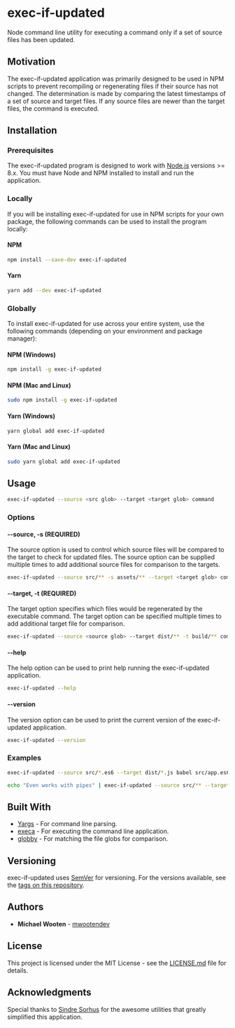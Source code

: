 # exec-if-updated

Node command line utility for executing a command only if a set of source files has been updated.

## Motivation

The exec-if-updated application was primarily designed to be used in NPM
scripts to prevent recompiling or regenerating files if their source has
not changed. The determination is made by comparing the latest timestamps
of a set of source and target files. If any source files are newer than the
target files, the command is executed.

## Installation

### Prerequisites

The exec-if-updated program is designed to work with [Node.js](http://nodejs.org) versions >= 8.x. You must have Node and NPM installed to install and run the application.

### Locally

If you will be installing exec-if-updated for use in NPM scripts for
your own package, the following commands can be used to install
the program locally:

#### NPM

```bash
npm install --save-dev exec-if-updated
```

#### Yarn

```bash
yarn add --dev exec-if-updated
```

### Globally

To install exec-if-updated for use across your entire system, use
the following commands (depending on your environment and package manager):

#### NPM (Windows)

```bash
npm install -g exec-if-updated
```

#### NPM (Mac and Linux)

```bash
sudo npm install -g exec-if-updated
```

#### Yarn (Windows)

```bash
yarn global add exec-if-updated
```

#### Yarn (Mac and Linux)

```bash
sudo yarn global add exec-if-updated
```

## Usage

```bash
exec-if-updated --source <src glob> --target <target glob> command
```

### Options

#### --source, -s **(REQUIRED)**

The source option is used to control which source files will be compared to the target
to check for updated files. The source option can be supplied multiple times to add additional source files for comparison to the targets.

```bash
exec-if-updated --source src/** -s assets/** --target <target glob> command
```

#### --target, -t **(REQUIRED)**

The target option specifies which files would be regenerated by the executable command.
The target option can be specified multiple times to add additional target file for comparison.

```bash
exec-if-updated --source <source glob> --target dist/** -t build/** command
```

#### --help

The help option can be used to print help running the exec-if-updated application.

```bash
exec-if-updated --help
```

#### --version

The version option can be used to print the current version of the exec-if-updated application.

```bash
exec-if-updated --version
```

### Examples

```bash
exec-if-updated --source src/*.es6 --target dist/*.js babel src/app.es6 -o dist/app.js
```

```bash
echo "Even works with pipes" | exec-if-updated --source src/** --target dist/** cat
```

## Built With

- [Yargs](https://github.com/yargs/yargs) - For command line parsing.
- [execa](https://github.com/sindresorhus/execa) - For executing the command line application.
- [globby](https://github.com/sindresorhus/globby) - For matching the file globs for comparison.

## Versioning

exec-if-updated uses [SemVer](http://semver.org/) for versioning. For the versions available, see the [tags on this repository](https://github.com/mwootendev/exec-if-updated/tags).

## Authors

- **Michael Wooten** - [mwootendev](https://github.com/mwootendev)

## License

This project is licensed under the MIT License - see the [LICENSE.md](LICENSE.md) file for details.

## Acknowledgments

Special thanks to [Sindre Sorhus](https://github.com/sindresorhus) for the awesome utilities that greatly simplified this application.

